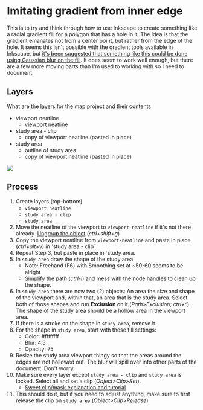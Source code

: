# Imitating gradient from inner edge

This is to try and think through how to use Inkscape to create something like a radial gradient fill for a polygon that has a hole in it. The idea is that the gradient emanates not from a center point, but rather from the edge of the hole. It seems this isn't possible with the gradient tools available in Inkscape, but [it's been suggested that something like this could be done using Gaussian blur on the fill](http://wiki.wesnoth.org/Shaped_gradients_with_Gaussian_blur). It does seem to work well enough, but there are a few more moving parts than I'm used to working with so I need to document.

## Layers

What are the layers for the map project and their contents

- viewport neatline
	- viewport neatline
- study area - clip
	- copy of viewport neatline (pasted in place)
- study area
	- outline of study area
	- copy of viewport neatline (pasted in place)

![](http://i1185.photobucket.com/albums/z344/buspainter2005/how-do/donut_zpsjha2traa.jpg)

## Process

1. Create layers (top-bottom)
	- `viewport neatline`
	- `study area - clip`
	- `study area`
2. Move the neatline of the viewport to  `viewport-neatline` if it's not there already. [Ungroup the object](https://answers.launchpad.net/inkscape/+question/64895) (*ctrl+shift+g*)
3. Copy the viewport neatline from `viewport-neatline` and paste in place (*ctrl+alt+v*) in 'study area - clip`
4. Repeat Step 3, but paste in place in `study area.
5. In `study area` draw the shape of the study area
	- Note: Freehand (F6) with Smoothing set at ~50-60 seems to be alright
	- Simplify the path (*ctrl-l*) and mess with the node handles to clean up the shape.
6. In `study area` there are now two (2) objects: An area the size and shape of the viewport and, within that, an area that is the study area. Select both of those shapes and run **Exclusion** on it (*Path>Exclusion; ctrl+^*). The shape of the study area should be a hollow area in the viewport area.
7. If there is a stroke on the shape in `study area`, remove it. 
8. For the shape in `study area`, start with these fill settings:
	- Color: #ffffffff
	- Blur: 4.5
	- Opacity: 75
9. Resize the study area viewport thingy so that the areas around the edges are not hollowed out. The blur will spill over into other parts of the document. Don't worry.
10. Make sure every layer except `study area - clip` and `study area` is locked. Select all and set a clip (*Object>Clip>Set*).
	- [Sweet clip/mask explanation and tutorial](http://design.tutsplus.com/tutorials/quick-tip-what-are-clipping-and-masking-in-inkscape--vector-24947)
11. This should do it, but if you need to adjust anything, make sure to first release the clip on `study area` (*Object>Clip>Release*)